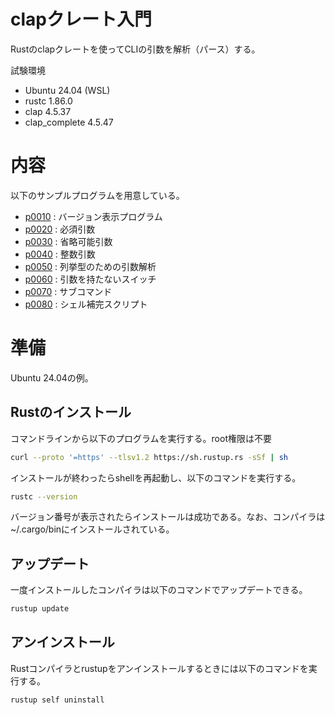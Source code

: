 # clapクレート入門
Rustのclapクレートを使ってCLIの引数を解析（パース）する。

試験環境
- Ubuntu 24.04 (WSL)
- rustc 1.86.0 
- clap 4.5.37
- clap_complete 4.5.47

# 内容
以下のサンプルプログラムを用意している。

- [p0010](./p0010-version/README.md) : バージョン表示プログラム
- [p0020](./p0020-required/README.md) :  必須引数
- [p0030](./p0030-option/README.md) :  省略可能引数
- [p0040](./p0040-integer/README.md) : 整数引数
- [p0050](./p0050-enum/README.md) : 列挙型のための引数解析
- [p0060](./p0060-switch/README.md) : 引数を持たないスイッチ
- [p0070](./p0070-subcommand/README.md) : サブコマンド
- [p0080](./p0080-shell-completion/README.md) : シェル補完スクリプト

# 準備
Ubuntu 24.04の例。
## Rustのインストール
コマンドラインから以下のプログラムを実行する。root権限は不要
```sh
curl --proto '=https' --tlsv1.2 https://sh.rustup.rs -sSf | sh
```
インストールが終わったらshellを再起動し、以下のコマンドを実行する。
```sh
rustc --version
```
バージョン番号が表示されたらインストールは成功である。なお、コンパイラは~/.cargo/binにインストールされている。

## アップデート
一度インストールしたコンパイラは以下のコマンドでアップデートできる。
```sh
rustup update
```

## アンインストール
Rustコンパイラとrustupをアンインストールするときには以下のコマンドを実行する。
```sh
rustup self uninstall
```
